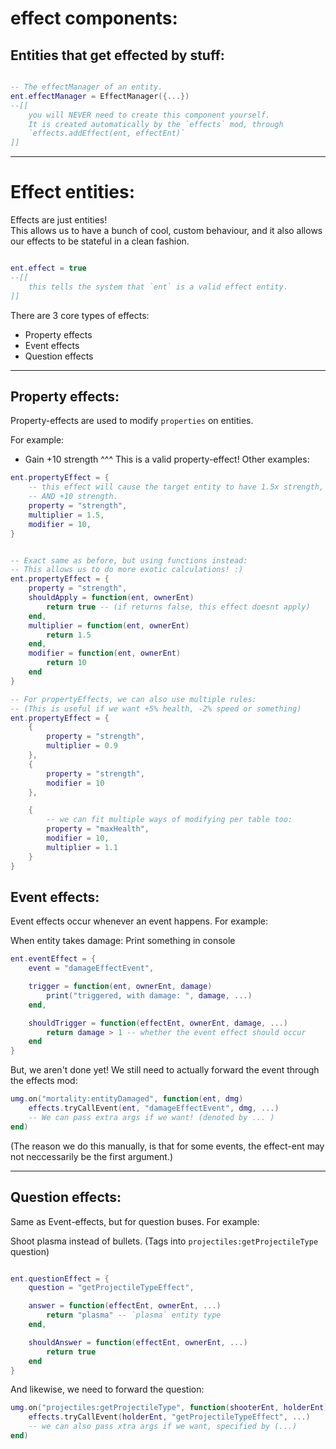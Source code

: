 
# effect components:


## Entities that get effected by stuff:
```lua

-- The effectManager of an entity.
ent.effectManager = EffectManager({...})
--[[
    you will NEVER need to create this component yourself.
    It is created automatically by the `effects` mod, through
    `effects.addEffect(ent, effectEnt)`
]]

```

----------


# Effect entities:
Effects are just entities!<br/>
This allows us to have a bunch of cool, custom behaviour, and it also
allows our effects to be stateful in a clean fashion.
```lua

ent.effect = true
--[[
    this tells the system that `ent` is a valid effect entity.
]]

```


There are 3 core types of effects:
- Property effects
- Event effects
- Question effects

----------

## Property effects:
Property-effects are used to modify `properties` on entities.

For example:<br/>
- Gain +10 strength
^^^ This is a valid property-effect! Other examples:
```lua
ent.propertyEffect = {
    -- this effect will cause the target entity to have 1.5x strength,
    -- AND +10 strength.
    property = "strength",
    multiplier = 1.5,
    modifier = 10,
}


-- Exact same as before, but using functions instead:
-- This allows us to do more exotic calculations! :)
ent.propertyEffect = {
    property = "strength",
    shouldApply = function(ent, ownerEnt)
        return true -- (if returns false, this effect doesnt apply)
    end,
    multiplier = function(ent, ownerEnt)
        return 1.5
    end,
    modifier = function(ent, ownerEnt)
        return 10
    end
}

-- For propertyEffects, we can also use multiple rules:
-- (This is useful if we want +5% health, -2% speed or something)
ent.propertyEffect = {
    {
        property = "strength",
        multiplier = 0.9
    },
    {
        property = "strength",
        modifier = 10
    },

    {
        -- we can fit multiple ways of modifying per table too:
        property = "maxHealth",
        modifier = 10,
        multiplier = 1.1
    }
}

```


## Event effects:
Event effects occur whenever an event happens.
For example:

When entity takes damage:
    Print something in console
```lua
ent.eventEffect = {
    event = "damageEffectEvent",

    trigger = function(ent, ownerEnt, damage)
        print("triggered, with damage: ", damage, ...)
    end,

    shouldTrigger = function(effectEnt, ownerEnt, damage, ...)
        return damage > 1 -- whether the event effect should occur
    end
}
```
But, we aren't done yet!
We still need to actually forward the event through the effects mod:
```lua
umg.on("mortality:entityDamaged", function(ent, dmg)
    effects.tryCallEvent(ent, "damageEffectEvent", dmg, ...)
    -- We can pass extra args if we want! (denoted by ... )
end)
```
(The reason we do this manually, is that for some events, the effect-ent may not neccessarily be the first argument.)

---------------

## Question effects:
Same as Event-effects, but for question buses.
For example:

Shoot plasma instead of bullets.
(Tags into `projectiles:getProjectileType` question)
```lua

ent.questionEffect = {
    question = "getProjectileTypeEffect",

    answer = function(effectEnt, ownerEnt, ...)
        return "plasma" -- `plasma` entity type
    end,

    shouldAnswer = function(effectEnt, ownerEnt, ...)
        return true
    end
}
```
And likewise, we need to forward the question:
```lua
umg.on("projectiles:getProjectileType", function(shooterEnt, holderEnt)
    effects.tryCallEvent(holderEnt, "getProjectileTypeEffect", ...)
    -- we can also pass xtra args if we want, specified by (...)
end)
```



